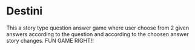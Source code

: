 # Destini
This a story type question answer game where user choose from 2 given answers according to the question and according to the choosen answer story changes. FUN GAME RIGHT!!
